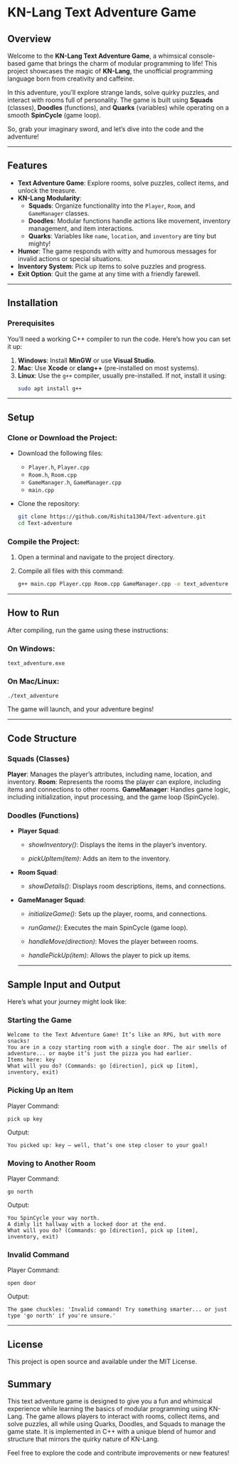 # KN-Lang Text Adventure Game

## Overview

Welcome to the **KN-Lang Text Adventure Game**, a whimsical console-based game that brings the charm of modular programming to life! This project showcases the magic of **KN-Lang**, the unofficial programming language born from creativity and caffeine.

In this adventure, you’ll explore strange lands, solve quirky puzzles, and interact with rooms full of personality. The game is built using **Squads** (classes), **Doodles** (functions), and **Quarks** (variables) while operating on a smooth **SpinCycle** (game loop).

So, grab your imaginary sword, and let’s dive into the code and the adventure!

---

## Features

- **Text Adventure Game**: Explore rooms, solve puzzles, collect items, and unlock the treasure.
- **KN-Lang Modularity**: 
  - **Squads**: Organize functionality into the `Player`, `Room`, and `GameManager` classes.
  - **Doodles**: Modular functions handle actions like movement, inventory management, and item interactions.
  - **Quarks**: Variables like `name`, `location`, and `inventory` are tiny but mighty!
- **Humor**: The game responds with witty and humorous messages for invalid actions or special situations.
- **Inventory System**: Pick up items to solve puzzles and progress.
- **Exit Option**: Quit the game at any time with a friendly farewell.

---

## Installation

### Prerequisites

You’ll need a working C++ compiler to run the code. Here’s how you can set it up:

1. **Windows**: Install **MinGW** or use **Visual Studio**.
2. **Mac**: Use **Xcode** or **clang++** (pre-installed on most systems).
3. **Linux**: Use the `g++` compiler, usually pre-installed. If not, install it using:
   ```bash
   sudo apt install g++

---

## Setup
### Clone or Download the Project:
- Download the following files:
  - `Player.h`, `Player.cpp`
  - `Room.h`, `Room.cpp`
  - `GameManager.h`, `GameManager.cpp`
  - `main.cpp`
 
- Clone the repository:  
 
   ```bash
   git clone https://github.com/Rishita1304/Text-adventure.git
   cd Text-adventure

### Compile the Project:
1. Open a terminal and navigate to the project directory.
2. Compile all files with this command:
   
   ```bash
   g++ main.cpp Player.cpp Room.cpp GameManager.cpp -o text_adventure

---

## How to Run

After compiling, run the game using these instructions:

### On Windows:
    text_adventure.exe

### On Mac/Linux:
    ./text_adventure
The game will launch, and your adventure begins!

---

## Code Structure

### Squads (Classes)
**Player**: Manages the player’s attributes, including name, location, and inventory.
**Room**: Represents the rooms the player can explore, including items and connections to other rooms.
**GameManager**: Handles game logic, including initialization, input processing, and the game loop (SpinCycle).

### Doodles (Functions)

- **Player Squad**:
  
  - *showInventory()*: Displays the items in the player’s inventory.
    
  - *pickUpItem(item)*: Adds an item to the inventory.
    
- **Room Squad**:
  
  - *showDetails()*: Displays room descriptions, items, and connections.
    
    
- **GameManager Squad**:
  
  - *initializeGame()*: Sets up the player, rooms, and connections.
    
  - *runGame()*: Executes the main SpinCycle (game loop).
    
  - *handleMove(direction)*: Moves the player between rooms.
    
  - *handlePickUp(item)*: Allows the player to pick up items.
    

  ---

    
## Sample Input and Output

Here’s what your journey might look like:


### Starting the Game
    Welcome to the Text Adventure Game! It’s like an RPG, but with more snacks!
    You are in a cozy starting room with a single door. The air smells of adventure... or maybe it’s just the pizza you had earlier.
    Items here: key
    What will you do? (Commands: go [direction], pick up [item], inventory, exit)
    
### Picking Up an Item
Player Command:

    pick up key
  
Output:

    You picked up: key — well, that’s one step closer to your goal!
    
### Moving to Another Room
Player Command:

    go north
    
Output:

    You SpinCycle your way north.
    A dimly lit hallway with a locked door at the end.
    What will you do? (Commands: go [direction], pick up [item], inventory, exit)
    
### Invalid Command
Player Command:

    open door
    
Output:

    The game chuckles: 'Invalid command! Try something smarter... or just type 'go north' if you're unsure.'

---

## License
This project is open source and available under the MIT License.




## Summary
This text adventure game is designed to give you a fun and whimsical experience while learning the basics of modular programming using KN-Lang. The game allows players to interact with rooms, collect items, and solve puzzles, all while using Quarks, Doodles, and Squads to manage the game state. It is implemented in C++ with a unique blend of humor and structure that mirrors the quirky nature of KN-Lang.

Feel free to explore the code and contribute improvements or new features!



